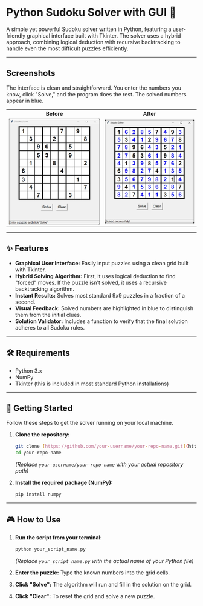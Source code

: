 # Python Sudoku Solver with GUI 🧩

A simple yet powerful Sudoku solver written in Python, featuring a user-friendly graphical interface built with Tkinter. The solver uses a hybrid approach, combining logical deduction with recursive backtracking to handle even the most difficult puzzles efficiently.

---

## Screenshots

The interface is clean and straightforward. You enter the numbers you know, click "Solve," and the program does the rest. The solved numbers appear in blue.

<table>
  <tr>
    <td align="center"><strong>Before</strong></td>
    <td align="center"><strong>After</strong></td>
  </tr>
  <tr>
    <td><img src="solver.jpg" width="400" alt="Initial puzzle in the GUI"></td>
    <td><img src="solved.jpg" width="400" alt="Solved puzzle in the GUI"></td>
  </tr>
</table>

---

## ✨ Features

- **Graphical User Interface:** Easily input puzzles using a clean grid built with Tkinter.
- **Hybrid Solving Algorithm:** First, it uses logical deduction to find "forced" moves. If the puzzle isn't solved, it uses a recursive backtracking algorithm.
- **Instant Results:** Solves most standard 9x9 puzzles in a fraction of a second.
- **Visual Feedback:** Solved numbers are highlighted in blue to distinguish them from the initial clues.
- **Solution Validator:** Includes a function to verify that the final solution adheres to all Sudoku rules.

---

## 🛠️ Requirements

- Python 3.x
- NumPy
- Tkinter (this is included in most standard Python installations)

---

## 🚀 Getting Started

Follow these steps to get the solver running on your local machine.

1.  **Clone the repository:**
    ```bash
    git clone [https://github.com/your-username/your-repo-name.git](https://github.com/your-username/your-repo-name.git)
    cd your-repo-name
    ```
    *(Replace `your-username/your-repo-name` with your actual repository path)*

2.  **Install the required package (NumPy):**
    ```bash
    pip install numpy
    ```

---

## 🎮 How to Use

1.  **Run the script from your terminal:**
    ```bash
    python your_script_name.py
    ```
    *(Replace `your_script_name.py` with the actual name of your Python file)*

2.  **Enter the puzzle:** Type the known numbers into the grid cells.

3.  **Click "Solve":** The algorithm will run and fill in the solution on the grid.

4.  **Click "Clear":** To reset the grid and solve a new puzzle.

